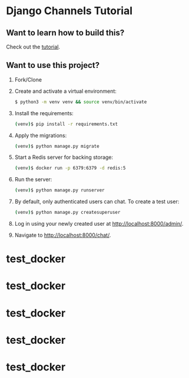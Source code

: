 # Django Channels Tutorial

## Want to learn how to build this?

Check out the [tutorial](https://testdriven.io/blog/django-channels/).

## Want to use this project?

1. Fork/Clone

1. Create and activate a virtual environment:

    ```sh
    $ python3 -m venv venv && source venv/bin/activate
    ```

1. Install the requirements:

    ```sh
    (venv)$ pip install -r requirements.txt
    ```

1. Apply the migrations:

    ```sh
    (venv)$ python manage.py migrate
    ```

1. Start a Redis server for backing storage:

    ```sh
    (venv)$ docker run -p 6379:6379 -d redis:5
    ```

1. Run the server:

    ```sh
    (venv)$ python manage.py runserver
    ```

1. By default, only authenticated users can chat. To create a test user:

    ```sh
    (venv)$ python manage.py createsuperuser
    ```

1. Log in using your newly created user at [http://localhost:8000/admin/](http://localhost:8000/admin/).

1. Navigate to [http://localhost:8000/chat/](http://localhost:8000/chat/).
# test_docker
# test_docker
# test_docker
# test_docker
# test_docker
